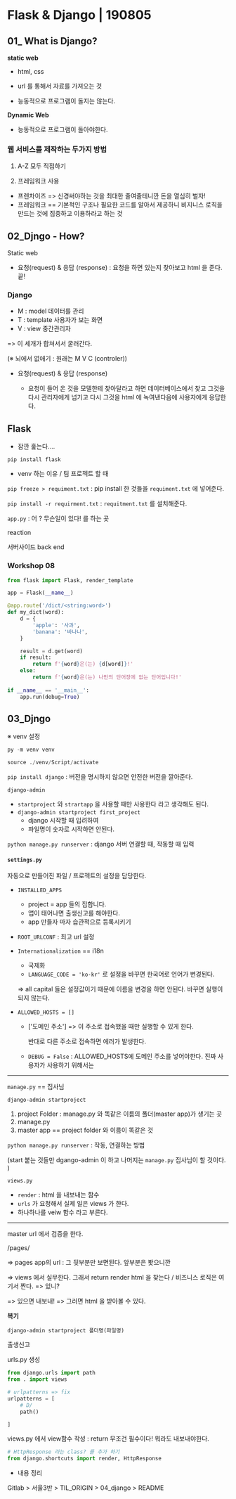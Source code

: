 # Flask & Django | 190805



## 01_ What is Django?



**static web**

- html, css

- url 를 통해서 자료를 가져오는 것 

- 능동적으로 프로그램이 돌지는 않는다. 

  

**Dynamic Web**

* 능동적으로 프로그램이 돌아야한다. 



### 웹 서비스를 제작하는 두가지 방법 

1.  A-Z 모두 직접하기

2.  프레임워크 사용 
   * 프렌차이즈 => 신경써야하는 것을 최대한 줄여줄테니깐 돈을 열심히 벌자!
   * 프레임워크 == 기본적인 구조나 필요한 코드를 알아서 제공하니 비지니스 로직을 만드는 것에 집중하고 이용하라고 하는 것 





## 02_Djngo - How?



Static web

* 요청(request) & 응답 (response) : 요청을 하면 있는지 찾아보고 html 을 준다. 끝! 



### Django 

* M : model 데이터를 관리
* T  : template  사용자가 보는 화면 
* V : view  중간관리자 

=> 이 세개가 합쳐서서 굴러간다. 

(※ 뇌에서 없애기 : 원래는 M V C (controler))



* 요청(request) & 응답 (response)

  * 요청이 들어 온 것을 모델한테 찾아달라고 하면 데이터베이스에서 찾고 그것을 다시 관리자에게 넘기고 다시 그것을 html 에 녹여낸다음에 사용자에게 응답한다. 

    

    

## Flask 

* 잠깐 훑는다....



`pip install flask` 



* venv 하는 이유 / 팀 프로젝트 할 때 

`pip freeze > requiment.txt`  : pip install 한 것들을 `requiment.txt` 에 넣어준다. 

`pip install -r requirment.txt`  : `requitment.txt` 를 설치해준다. 



`app.py` : 어 ? 무슨일이 있다!  를 하는 곳 



reaction

서버사이드 back end



### Workshop 08

```python
from flask import Flask, render_template

app = Flask(__name__)

@app.route('/dict/<string:word>')
def my_dict(word):
    d = {
        'apple': '사과', 
        'banana': '바나나',
    }

    result = d.get(word)
    if result:
        return f'{word}은(는) {d[word]}!'
    else:
        return f'{word}은(는) 나만의 단어장에 없는 단어입니다!'
        
if __name__ == '__main__':
    app.run(debug=True)
```





## 03_Djngo 



※ venv 설정

```py
py -m venv venv

source ./venv/Script/activate
```



`pip install django`  : 버전을 명시하지 않으면 안전한 버전을 깔아준다. 



`django-admin` 

* `startproject` 와 `strartapp` 을 사용할 때만 사용한다 라고 생각해도 된다. 
* `django-admin startproject first_project` 
  * django 시작할 때 입려하여 
  * 파일명이 숫자로 시작하면 안된다. 



`python manage.py runserver`  : django 서버 연결할 때, 작동할 때 입력





#### `settings.py` 

자동으로 만들어진 파일 / 프로젝트의 설정을 담당한다. 



* `INSTALLED_APPS`

  * project = app 들의 집합니다. 
  * 앱이 태어나면 출생신고를 해야한다. 
  * app 만들자 마자 습관적으로 등록시키기 

  

* `ROOT_URLCONF` : 최고 url 설정



* `Internationalization`  == i18n

  * 국제화 
  * `LANGUAGE_CODE = 'ko-kr'` 로 설정을 바꾸면 한국어로 언어가 변경된다. 

  

  => all capital 들은 설정값이기 때문에 이름을 변경을 하면 안된다. 바꾸면 실행이 되지 않는다. 

  

* `ALLOWED_HOSTS = []  `

  * ['도메인 주소'] => 이 주소로 접속했을 때만 실행할 수 있게 한다. 

    반대로 다른 주소로 접속하면 에러가 발생한다.

  * `DEBUG = False`  : ALLOWED_HOSTS에 도메인 주소를 넣어야한다. 진짜 사용자가 사용하기 위해서는 


---



`manage.py` == 집사님



`django-admin startproject`

1. project Folder : manage.py 와 똑같은 이름의 폴더(master app)가 생기는 곳
2. manage.py
3. master app == project folder 와 이름이 똑같은 것 



`python manage.py runserver`  : 작동, 연결하는 방법 

(start 붙는 것들만 dgango-admin 이 하고 나머지는 `manage.py` 집사님이 할 것이다. )





`views.py`

* `render` : html 을 내보내는 함수 
* `urls` 가 요청해서 실제 일은 views 가 한다. 
* 하나하나를 veiw 함수 라고 부른다. 



---



master url 에서 검증을 한다. 

/pages/

=> pages app의 url : 그 뒷부분만 보면된다. 앞부분은 봣으니깐

=> views 에서 실무한다. 그래서 return render html 을 찾는다 / 비즈니스 로직은 여기서 짠다. => 있니? 

=> 있으면 내보내! => 그러면 html 을 받아볼 수 있다. 



**복기**

`django-admin startproject 폴더명(파일명)`

출생신고 

urls.py 생성 

```python
from django.urls import path
from . import views

# urlpatterns => fix
urlpatterns = [
    # D/
    path()

]

```



views.py 에서 view함수 작성 : return 무조건 필수이다! 뭐라도 내보내야한다. 

```python
# HttpResponse 라는 class? 를 추가 하기 
from django.shortcuts import render, HttpResponse
```





* 내용 정리 

Gitlab > 서울3반 > TIL_ORIGIN > 04_django > README 







